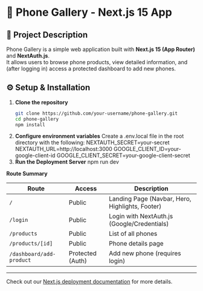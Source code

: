 # 📱 Phone Gallery - Next.js 15 App

## 📝 Project Description
Phone Gallery is a simple web application built with **Next.js 15 (App Router)** and **NextAuth.js**.  
It allows users to browse phone products, view detailed information, and (after logging in) access a protected dashboard to add new phones.

## ⚙️ Setup & Installation
1. **Clone the repository**
   ```bash
   git clone https://github.com/your-username/phone-gallery.git
   cd phone-gallery
   npm install
2. **Configure environment variables**
Create a .env.local file in the root directory with the following:
NEXTAUTH_SECRET=your-secret
NEXTAUTH_URL=http://localhost:3000
GOOGLE_CLIENT_ID=your-google-client-id
GOOGLE_CLIENT_SECRET=your-google-client-secret
3. **Run the Deployment Server**
    npm run dev

**Route Summary**

| Route                     | Access           | Description                                     |
| ------------------------- | ---------------- | ----------------------------------------------- |
| `/`                       | Public           | Landing Page (Navbar, Hero, Highlights, Footer) |
| `/login`                  | Public           | Login with NextAuth.js (Google/Credentials)     |
| `/products`               | Public           | List of all phones                              |
| `/products/[id]`          | Public           | Phone details page                              |
| `/dashboard/add-product`  | Protected (Auth) | Add new phone (requires login)                  |
--------------------------------------------------------------------------------------------------

Check out our [Next.js deployment documentation](https://nextjs.org/docs/app/building-your-application/deploying) for more details.
